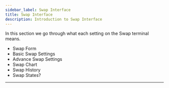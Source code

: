 ```yaml
---
sidebar_label: Swap Interface
title: Swap Interface
description: Introduction to Swap Interface
---
```


<head>
    <title>Swap Interface</title>
    <meta name="twitter:card" content="summary" />
</head>

In this section we go through what each setting on the Swap terminal means.

- Swap Form
- Basic Swap Settings
- Advance Swap Settings
- Swap Chart
- Swap History
- Swap States?

---
